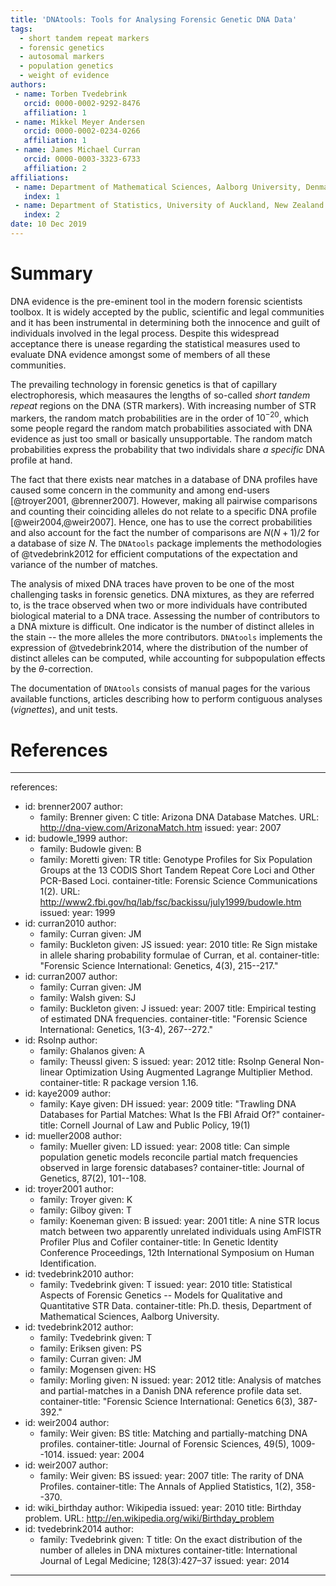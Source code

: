 ```yaml
---
title: 'DNAtools: Tools for Analysing Forensic Genetic DNA Data'
tags:
  - short tandem repeat markers
  - forensic genetics
  - autosomal markers
  - population genetics
  - weight of evidence
authors:
 - name: Torben Tvedebrink
   orcid: 0000-0002-9292-8476
   affiliation: 1
 - name: Mikkel Meyer Andersen
   orcid: 0000-0002-0234-0266
   affiliation: 1
 - name: James Michael Curran
   orcid: 0000-0003-3323-6733
   affiliation: 2
affiliations:
 - name: Department of Mathematical Sciences, Aalborg University, Denmark
   index: 1
 - name: Department of Statistics, University of Auckland, New Zealand
   index: 2
date: 10 Dec 2019
---
```


# Summary

DNA evidence is the pre-eminent tool in the modern forensic scientists toolbox. It is widely accepted by the public, scientific and legal communities and it has been instrumental in determining both the innocence and guilt of individuals involved in the legal process. Despite this widespread acceptance there is unease regarding the statistical measures used to evaluate DNA evidence amongst some of members of all these communities. 

The prevailing technology in forensic genetics is that of capillary electrophoresis, which measaures the lengths of so-called *short tandem repeat* regions on the DNA (STR markers). With increasing number of STR markers, the random match probabilities are in the order of $10^{-20}$, which some people regard the random match probabilities associated with DNA evidence as just too small or basically unsupportable. The random match probabilities express the probability that two individals share *a specific* DNA profile at hand. 

The fact that there exists near matches in a database of DNA profiles have caused some concern in the community and among end-users [@troyer2001, @brenner2007]. However, making all pairwise comparisons and counting their coinciding alleles do not relate to a specific DNA profile [@weir2004,@weir2007]. Hence, one has to use the correct probabilities and also account for the fact the number of comparisons are $N(N+1)/2$ for a database of size $N$. The `DNAtools` package implements the methodologies of @tvedebrink2012 for efficient computations of the expectation and variance of the number of matches.

The analysis of mixed DNA traces have proven to be one of the most challenging tasks in forensic genetics. DNA mixtures, as they are referred to, is the trace observed when two or more individuals have contributed biological material to a DNA trace. Assessing the number of contributors to a DNA mixture is difficult. One indicator is the number of distinct alleles in the stain -- the more alleles the more contributors. `DNAtools` implements the expression of @tvedebrink2014, where the distribution of the number of distinct alleles can be computed, while accounting for subpopulation effects by the $\theta$-correction.

The documentation of `DNAtools` consists of manual pages for the various available functions, articles describing how to perform contiguous analyses (*vignettes*), and unit tests.

# References

---
references: 
- id: brenner2007
  author: 
    - family: Brenner 
      given: C
  title: Arizona DNA Database Matches.
  URL: http://dna-view.com/ArizonaMatch.htm
  issued:
    year: 2007
- id: budowle_1999
  author: 
    - family: Budowle 
      given: B
    - family: Moretti 
      given: TR
  title: Genotype Profiles for Six Population Groups at the 13 CODIS Short Tandem Repeat Core Loci and Other PCR-Based Loci.
  container-title: Forensic Science Communications 1(2).
  URL: http://www2.fbi.gov/hq/lab/fsc/backissu/july1999/budowle.htm
  issued:
    year: 1999
- id: curran2010
  author:
  - family: Curran 
    given: JM 
  - family: Buckleton 
    given: JS 
  issued:
    year: 2010
  title: Re Sign mistake in allele sharing probability formulae of Curran, et al.
  container-title: "Forensic Science International: Genetics, 4(3), 215--217."
- id: curran2007
  author:
  - family: Curran 
    given: JM
  - family: Walsh 
    given: SJ
  - family: Buckleton 
    given: J 
  issued: 
    year: 2007
  title: Empirical testing of estimated DNA frequencies.
  container-title: "Forensic Science International: Genetics, 1(3-4), 267--272."
- id: Rsolnp
  author: 
  - family: Ghalanos
    given: A
  - family: Theussl
    given: S
  issued: 
    year: 2012
  title: Rsolnp General Non-linear Optimization Using Augmented Lagrange Multiplier Method. 
  container-title: R package version 1.16.
- id: kaye2009
  author:
  - family: Kaye
    given: DH
  issued: 
    year: 2009
  title: "Trawling DNA Databases for Partial Matches: What Is the FBI Afraid Of?"
  container-title: Cornell Journal of Law and Public Policy, 19(1)
- id: mueller2008
  author:
  - family: Mueller
    given: LD
  issued: 
    year: 2008
  title: Can simple population genetic models reconcile partial match frequencies observed in large forensic databases?
  container-title: Journal of Genetics, 87(2), 101--108.
- id: troyer2001
  author:
  - family: Troyer
    given: K
  - family: Gilboy
    given: T
  - family: Koeneman
    given: B
  issued: 
    year: 2001
  title: A nine STR locus match between two apparently unrelated individuals using AmFlSTR Profiler Plus and Cofiler
  container-title: In Genetic Identity Conference Proceedings, 12th International Symposium on Human Identification.
- id: tvedebrink2010
  author:
  - family: Tvedebrink
    given: T
  issued:
    year: 2010
  title: Statistical Aspects of Forensic Genetics -- Models for Qualitative and Quantitative STR Data.
  container-title: Ph.D. thesis, Department of Mathematical Sciences, Aalborg University.
- id: tvedebrink2012
  author:
  - family: Tvedebrink
    given: T
  - family: Eriksen 
    given: PS
  - family: Curran
    given: JM
  - family: Mogensen
    given: HS
  - family: Morling 
    given: N
  issued:
    year: 2012
  title: Analysis of matches and partial-matches in a Danish DNA reference profile data set.
  container-title: "Forensic Science International: Genetics 6(3), 387-392."
- id: weir2004
  author:
  - family: Weir 
    given: BS
  title: Matching and partially-matching DNA profiles.
  container-title: Journal of Forensic Sciences, 49(5), 1009--1014.
  issued:
    year: 2004
- id: weir2007
  author: 
  - family: Weir 
    given: BS
  issued:
    year: 2007
  title: The rarity of DNA Profiles.
  container-title: The Annals of Applied Statistics, 1(2), 358--370.
- id: wiki_birthday
  author: Wikipedia 
  issued: 
    year: 2010
  title: Birthday problem.
  URL: http://en.wikipedia.org/wiki/Birthday_problem
- id: tvedebrink2014
  author:
  - family: Tvedebrink
    given: T
  title: On the exact distribution of the number of alleles in DNA mixtures
  container-title: International Journal of Legal Medicine; 128(3):427–37
  issued: 
    year: 2014
---
